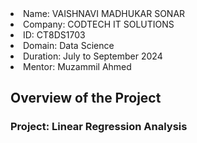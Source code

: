 <li> Name: VAISHNAVI MADHUKAR SONAR </li>
<li> Company: CODTECH IT SOLUTIONS</li>
<li> ID: CT8DS1703</li>
<li> Domain: Data Science</li>
<li> Duration: July to September 2024</li>
<li> Mentor: Muzammil Ahmed</li>


## Overview of the Project

### Project: Linear Regression Analysis

